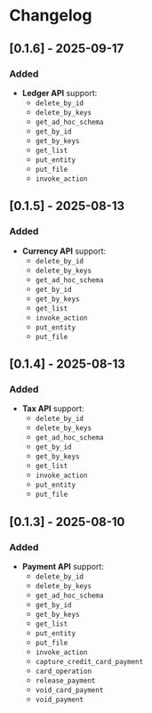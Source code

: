 # Changelog

## [0.1.6] - 2025-09-17
### Added
- **Ledger API** support:
  - `delete_by_id`
  - `delete_by_keys`
  - `get_ad_hoc_schema`
  - `get_by_id`
  - `get_by_keys`
  - `get_list`
  - `put_entity`
  - `put_file`
  - `invoke_action`

## [0.1.5] - 2025-08-13
### Added
- **Currency API** support:
  - `delete_by_id`
  - `delete_by_keys`
  - `get_ad_hoc_schema`
  - `get_by_id`
  - `get_by_keys`
  - `get_list`
  - `invoke_action`
  - `put_entity`
  - `put_file`

## [0.1.4] - 2025-08-13
### Added
- **Tax API** support:
  - `delete_by_id`
  - `delete_by_keys`
  - `get_ad_hoc_schema`
  - `get_by_id`
  - `get_by_keys`
  - `get_list`
  - `invoke_action`
  - `put_entity`
  - `put_file`

## [0.1.3] - 2025-08-10
### Added
- **Payment API** support:
  - `delete_by_id`
  - `delete_by_keys`
  - `get_ad_hoc_schema`
  - `get_by_id`
  - `get_by_keys`
  - `get_list`
  - `put_entity`
  - `put_file`
  - `invoke_action`
  - `capture_credit_card_payment`
  - `card_operation`
  - `release_payment`
  - `void_card_payment`
  - `void_payment`
